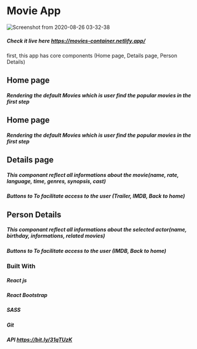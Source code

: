 # Movie App 

![Screenshot from 2020-08-26 03-32-38](https://user-images.githubusercontent.com/36308551/91244765-7767a280-e74d-11ea-9b14-c5393b345cf6.png)

##### Check it live here https://movies-container.netlify.app/

first, this app has core components (Home page, Details page, Person Details)
## Home page 
##### Rendering the default Movies which is user find the popular movies in the first step 
## Home page 
##### Rendering the default Movies which is user find the popular movies in the first step 
## Details page 
##### This componant reflect all informations about the movie(name, rate, language, time, genres, synopsis, cast)
##### Buttons to To facilitate access to the user (Trailer, IMDB, Back to home)
## Person Details 
##### This componant reflect all informations about the selected actor(name, birthday, informations, related movies)
##### Buttons to To facilitate access to the user (IMDB, Back to home)

### Built With
##### React js <br />
##### React Bootstrap <br />
##### SASS <br />
##### Git <br />

##### API https://bit.ly/31qTUzK
